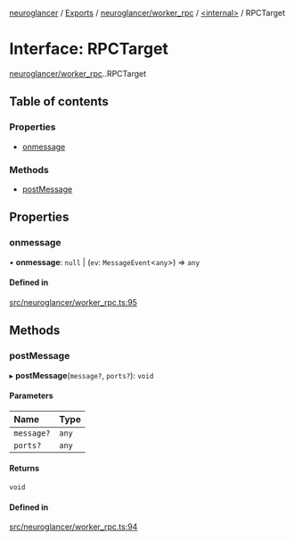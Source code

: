 [neuroglancer](../README.md) / [Exports](../modules.md) / [neuroglancer/worker\_rpc](../modules/neuroglancer_worker_rpc.md) / [<internal\>](../modules/neuroglancer_worker_rpc._internal_.md) / RPCTarget

# Interface: RPCTarget

[neuroglancer/worker_rpc](../modules/neuroglancer_worker_rpc.md).[<internal>](../modules/neuroglancer_worker_rpc._internal_.md).RPCTarget

## Table of contents

### Properties

- [onmessage](neuroglancer_worker_rpc._internal_.RPCTarget.md#onmessage)

### Methods

- [postMessage](neuroglancer_worker_rpc._internal_.RPCTarget.md#postmessage)

## Properties

### onmessage

• **onmessage**: ``null`` \| (`ev`: `MessageEvent`<`any`\>) => `any`

#### Defined in

[src/neuroglancer/worker_rpc.ts:95](https://github.com/ActiveBrainAtlas2/neuroglancer/blob/91617476/src/neuroglancer/worker_rpc.ts#L95)

## Methods

### postMessage

▸ **postMessage**(`message?`, `ports?`): `void`

#### Parameters

| Name | Type |
| :------ | :------ |
| `message?` | `any` |
| `ports?` | `any` |

#### Returns

`void`

#### Defined in

[src/neuroglancer/worker_rpc.ts:94](https://github.com/ActiveBrainAtlas2/neuroglancer/blob/91617476/src/neuroglancer/worker_rpc.ts#L94)
